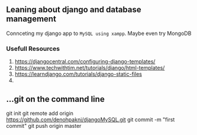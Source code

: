 ## Leaning about django and database management

Connceting my django app to `MySQL using xampp`.
Maybe even try MongoDB


### Usefull Resources
1. https://djangocentral.com/configuring-django-templates/
2. https://www.techwithtim.net/tutorials/django/html-templates/
3. https://learndjango.com/tutorials/django-static-files
4. 

## …git on the command line
git init
git remote add origin https://github.com/denohpakni/djangoMySQL.git
git commit -m "first commit"
git push origin master
